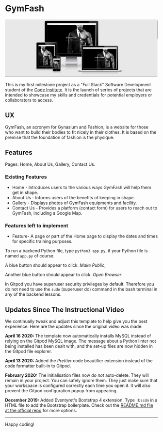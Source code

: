 
<h1>GymFash</h1>

<img src="assets/images/Capture.PNG" style="margin: 0;">


This is my first milestone project as a "Full Stack" Software Development student of the <a href="https://codeinstitute.net/">Code Institute</a>. It is the launch of series of 
projects that are intended to showcase my skills and credentials for potential employers or collaborators to access.

<h2>UX</h2>

GymFash, an acronym for Gynasium and Fashion, is a website for those who want to build their bodies to fit nicely in their clothes. It is based 
on the premise that the foundation of fashion is the physique.

## Features

Pages: Home, About Us, Gallery, Contact Us.
 
### Existing Features
- Home - Introduces users to the various ways GymFash will help them get in shape.
- About Us - Informs users of the benefits of keeping in shape.
- Gallery - Displays photos of GymFash equipments and facility.
- Contact Us - Provides a platform (contact form) for users to reach out to GymFash, including a Google Map.

### Features left to implement
- Feature- A page or part of the Home page to display the dates and times for specific training purposes.




To run a backend Python file, type `python3 app.py`, if your Python file is named `app.py` of course.

A blue button should appear to click: *Make Public*,

Another blue button should appear to click: *Open Browser*.

In Gitpod you have superuser security privileges by default. Therefore you do not need to use the `sudo` (superuser do) command in the bash terminal in any of the backend lessons.

## Updates Since The Instructional Video

We continually tweak and adjust this template to help give you the best experience. Here are the updates since the original video was made:

**April 16 2020:** The template now automatically installs MySQL instead of relying on the Gitpod MySQL image. The message about a Python linter not being installed has been dealt with, and the set-up files are now hidden in the Gitpod file explorer.

**April 13 2020:** Added the _Prettier_ code beautifier extension instead of the code formatter built-in to Gitpod.

**February 2020:** The initialisation files now _do not_ auto-delete. They will remain in your project. You can safely ignore them. They just make sure that your workspace is configured correctly each time you open it. It will also prevent the Gitpod configuration popup from appearing.

**December 2019:** Added Eventyret's Bootstrap 4 extension. Type `!bscdn` in a HTML file to add the Bootstrap boilerplate. Check out the <a href="https://github.com/Eventyret/vscode-bcdn" target="_blank">README.md file at the official repo</a> for more options.

--------

Happy coding!
